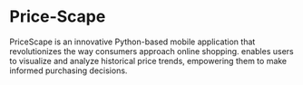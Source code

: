 # Price-Scape
PriceScape is an innovative Python-based mobile application that revolutionizes the way consumers approach online shopping. enables users to visualize and analyze historical price trends, empowering them to make informed purchasing decisions. 
